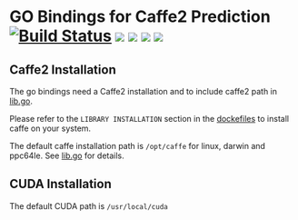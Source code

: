 # GO Bindings for Caffe2 Prediction [![Build Status](https://travis-ci.org/rai-project/go-caffe2.svg?branch=master)](https://travis-ci.org/rai-project/go-caffe2) [![](https://images.microbadger.com/badges/version/carml/go-caffe2:ppc64le-gpu-latest.svg)](https://microbadger.com/images/carml/go-caffe2:ppc64le-gpu-latest 'Get your own version badge on microbadger.com') [![](https://images.microbadger.com/badges/version/carml/go-caffe2:ppc64le-cpu-latest.svg)](https://microbadger.com/images/carml/go-caffe2:ppc64le-cpu-latest 'Get your own version badge on microbadger.com') [![](https://images.microbadger.com/badges/version/carml/go-caffe2:amd64-cpu-latest.svg)](https://microbadger.com/images/carml/go-caffe2:amd64-cpu-latest 'Get your own version badge on microbadger.com') [![](https://images.microbadger.com/badges/version/carml/go-caffe2:amd64-gpu-latest.svg)](https://microbadger.com/images/carml/go-caffe2:amd64-gpu-latest 'Get your own version badge on microbadger.com')

## Caffe2 Installation

The go bindings need a Caffe2 installation and to include caffe2 path in [lib.go](lib.go).

Please refer to the `LIBRARY INSTALLATION` section in the [dockefiles](dockerfiles) to install caffe on your system.

The default caffe installation path is `/opt/caffe` for linux, darwin and ppc64le. See [lib.go](lib.go) for details.

## CUDA Installation

The default CUDA path is `/usr/local/cuda`
